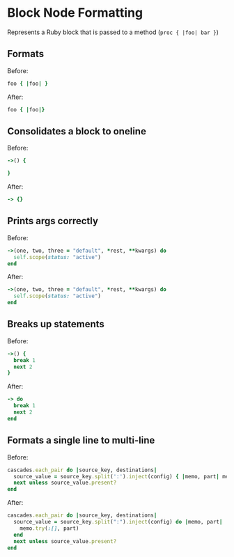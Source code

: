 <!-- BEGIN_AUTOGENERATED -->

# Block Node Formatting

Represents a Ruby block that is passed to a method (`proc { |foo| bar }`)

<!-- END_AUTOGENERATED -->

## Formats

Before:

```ruby
foo { |foo| }
```

After:

```ruby
foo { |foo|}
```

## Consolidates a block to oneline

Before:

```ruby
->() {

}
```

After:

```ruby
-> {}
```

## Prints args correctly

Before:

```ruby
->(one, two, three = "default", *rest, **kwargs) do
  self.scope(status: "active")
end
```

After:

```ruby
->(one, two, three = "default", *rest, **kwargs) do
  self.scope(status: "active")
end
```

## Breaks up statements

Before:

```ruby
->() {
  break 1
  next 2
}
```

After:

```ruby
-> do
  break 1
  next 2
end
```

## Formats a single line to multi-line

Before:

```ruby
cascades.each_pair do |source_key, destinations|
  source_value = source_key.split(':').inject(config) { |memo, part| memo.try(:[], part) }
  next unless source_value.present?
end
```

After:

```ruby
cascades.each_pair do |source_key, destinations|
  source_value = source_key.split(":").inject(config) do |memo, part|
    memo.try(:[], part)
  end
  next unless source_value.present?
end
```
